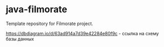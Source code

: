 # java-filmorate
Template repository for Filmorate project.


https://dbdiagram.io/d/63ad914a7d39e42284e80f9c - ссылка на схему базы данных
